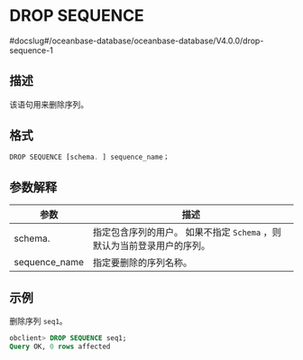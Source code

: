 DROP SEQUENCE 
==================================
#docslug#/oceanbase-database/oceanbase-database/V4.0.0/drop-sequence-1


描述 
-----------

该语句用来删除序列。

格式 
-----------

```javascript
DROP SEQUENCE [schema. ] sequence_name；
```



参数解释 
-------------



|      参数       |                            描述                             |
|---------------|-----------------------------------------------------------|
| schema.       | 指定包含序列的用户。 如果不指定 `Schema` ，则默认为当前登录用户的序列。 |
| sequence_name | 指定要删除的序列名称。                                               |



示例 
-----------

删除序列 `seq1`。

```sql
obclient> DROP SEQUENCE seq1;
Query OK, 0 rows affected
```




